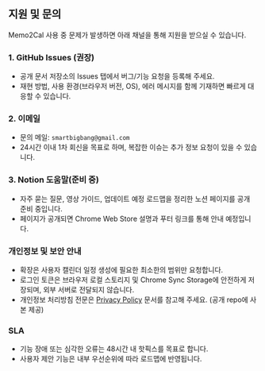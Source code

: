 ## 지원 및 문의

Memo2Cal 사용 중 문제가 발생하면 아래 채널을 통해 지원을 받으실 수 있습니다.

### 1. GitHub Issues (권장)

-   공개 문서 저장소의 Issues 탭에서 버그/기능 요청을 등록해 주세요.
-   재현 방법, 사용 환경(브라우저 버전, OS), 에러 메시지를 함께 기재하면 빠르게 대응할 수 있습니다.

### 2. 이메일

-   문의 메일: `smartbigbang@gmail.com`
-   24시간 이내 1차 회신을 목표로 하며, 복잡한 이슈는 추가 정보 요청이 있을 수 있습니다.

### 3. Notion 도움말(준비 중)

-   자주 묻는 질문, 영상 가이드, 업데이트 예정 로드맵을 정리한 노션 페이지를 공개 준비 중입니다.
-   페이지가 공개되면 Chrome Web Store 설명과 푸터 링크를 통해 안내 예정입니다.

### 개인정보 및 보안 안내

-   확장은 사용자 캘린더 일정 생성에 필요한 최소한의 범위만 요청합니다.
-   로그인 토큰은 브라우저 로컬 스토리지 및 Chrome Sync Storage에 안전하게 저장되며, 외부 서버로 전달되지 않습니다.
-   개인정보 처리방침 전문은 [Privacy Policy](../privacy-policy.md) 문서를 참고해 주세요. (공개 repo에 사본 제공)

### SLA

-   기능 장애 또는 심각한 오류는 48시간 내 핫픽스를 목표로 합니다.
-   사용자 제안 기능은 내부 우선순위에 따라 로드맵에 반영됩니다.

